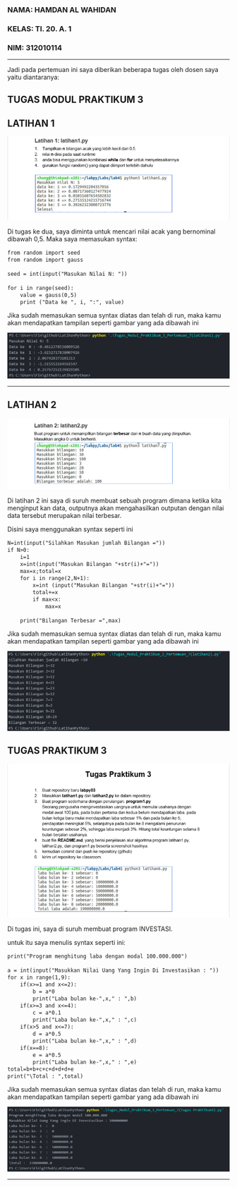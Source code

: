 ### NAMA: HAMDAN AL WAHIDAN
### KELAS: TI. 20. A. 1
### NIM: 312010114

_________________________________________________________________________________


Jadi pada pertemuan ini saya diberikan beberapa tugas oleh dosen saya yaitu diantaranya:

## TUGAS MODUL PRAKTIKUM 3
## LATIHAN 1

![Latihan 1](https://github.com/HamdanAlWahidan/TUGAS_PERTEMUAN7_MODUL_PRAKTIKUM3/blob/main/Modul%20Praktikum3/latihan1.png) <br>

Di tugas ke dua, saya diminta untuk mencari nilai acak yang bernominal dibawah 0,5. Maka saya memasukan syntax:
```
from random import seed
from random import gauss

seed = int(input("Masukan Nilai N: "))

for i in range(seed):
    value = gauss(0,5)
    print ("Data ke ", i, ":", value)
```

Jika sudah memasukan semua syntax diatas dan telah di run, maka kamu akan mendapatkan tampilan seperti gambar yang ada dibawah ini

![Foto Lat2](https://github.com/HamdanAlWahidan/TUGAS_PERTEMUAN7_MODUL_PRAKTIKUM3/blob/main/Modul%20Praktikum%203/Latihan1.png) <br>

___________________________________________________________________________________________________

## LATIHAN 2

![Foto Lat2](https://github.com/HamdanAlWahidan/TUGAS_PERTEMUAN7_MODUL_PRAKTIKUM3/blob/main/Modul%20Praktikum3/latihan%202.png) <br>

Di latihan 2 ini saya di suruh membuat sebuah program dimana ketika kita menginput kan data, outputnya akan mengahasilkan outputan dengan nilai data tersebut merupakan nilai terbesar.

Disini saya menggunakan syntax seperti ini

```
N=int(input("Silahkan Masukan jumlah Bilangan ="))
if N>0:
    i=1
    x=int(input("Masukan Bilangan "+str(i)+"="))
    max=x;total=x
    for i in range(2,N+1):
        x=int (input("Masukan Bilangan "+str(i)+"="))
        total+=x
        if max<x:
            max=x

    print("Bilangan Terbesar =",max)

```

Jika sudah memasukan semua syntax diatas dan telah di run, maka kamu akan mendapatkan tampilan seperti gambar yang ada dibawah ini

![Foto Lat2](https://github.com/HamdanAlWahidan/TUGAS_PERTEMUAN7_MODUL_PRAKTIKUM3/blob/main/Modul%20Praktikum%203/Latihan2.png) <br>


## TUGAS PRAKTIKUM 3

![Foto Lat3](https://github.com/HamdanAlWahidan/TUGAS_PERTEMUAN7_MODUL_PRAKTIKUM3/blob/main/Modul%20Praktikum3/Tugas.png) <br>

Di tugas ini, saya di suruh membuat program INVESTASI.

untuk itu saya menulis syntax seperti ini:

```
print("Program menghitung laba dengan modal 100.000.000")

a = int(input("Masukkan Nilai Uang Yang Ingin Di Investasikan : "))
for x in range(1,9):
    if(x>=1 and x<=2):
        b = a*0
        print("Laba bulan ke-",x," : ",b)
    if(x>=3 and x<=4):
        c = a*0.1
        print("Laba bulan ke-",x," : ",c)
    if(x>5 and x<=7):
        d = a*0.5
        print("Laba bulan ke-",x," : ",d)
    if(x==8):
        e = a*0.5
        print("Laba bulan ke-",x," : ",e)
total=b+b+c+c+d+d+d+e
print("\Total : ",total)

```

Jika sudah memasukan semua syntax diatas dan telah di run, maka kamu akan mendapatkan tampilan seperti gambar yang ada dibawah ini

![Foto Lat2](https://github.com/HamdanAlWahidan/TUGAS_PERTEMUAN7_MODUL_PRAKTIKUM3/blob/main/Modul%20Praktikum%203/Tugas%20Praktikum%203.png) <br>

___________________________________________________________________________________________________
